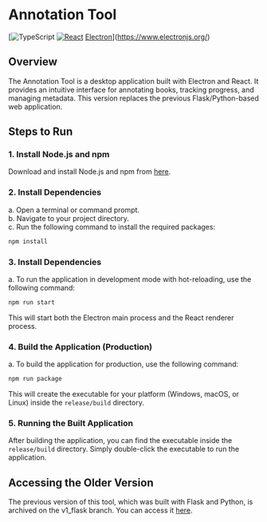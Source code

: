 # Annotation Tool

[![![TypeScript](https://img.shields.io/badge/TypeScript-007ACC?style=flat&logo=typescript&logoColor=white)](https://www.typescriptlang.org/) [![React](https://img.shields.io/badge/React-20232A?style=flat&logo=react&logoColor=61DAFB)](https://reactjs.org/) [Electron](https://img.shields.io/badge/Electron-2C2E3B?style=flat&logo=electron&logoColor=white)](https://www.electronjs.org/)

## Overview

The Annotation Tool is a desktop application built with Electron and React. It provides an intuitive interface for annotating books, tracking progress, and managing metadata. This version replaces the previous Flask/Python-based web application.

## Steps to Run

### 1. Install Node.js and npm
Download and install Node.js and npm from [here](https://nodejs.org/).

### 2. Install Dependencies
a. Open a terminal or command prompt.  
b. Navigate to your project directory.  
c. Run the following command to install the required packages:
   ```bash
   npm install
   ```

### 3. Install Dependencies
a. To run the application in development mode with hot-reloading, use the following command:
   ```bash
   npm run start
   ```
This will start both the Electron main process and the React renderer process.

### 4. Build the Application (Production)
a. To build the application for production, use the following command:
   ```bash
   npm run package
   ```
This will create the executable for your platform (Windows, macOS, or Linux) inside the `release/build` directory.

### 5. Running the Built Application
After building the application, you can find the executable inside the `release/build` directory. Simply double-click the executable to run the application.


## Accessing the Older Version
The previous version of this tool, which was built with Flask and Python, is archived on the v1_flask branch. You can access it [here](https://github.com/tandebnath/annotation-tool/tree/v1_flask).